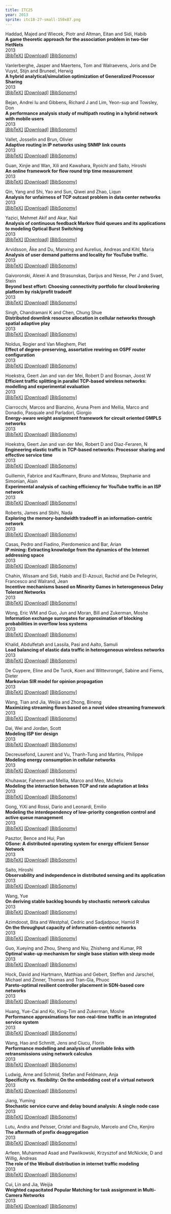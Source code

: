 ```yaml
---
title: ITC25
year: 2013
sprite: itc18-27-small-150x87.png
---
```


Haddad, Majed and Wiecek, Piotr and Altman, Eitan and Sidi, Habib<br/>
**A game theoretic approach for the association problem in two-tier HetNets**<br/>
 2013<br/>
[\[BibTeX\]](javascript:toggleVis('haddad2013game'))
[\[Download\]](https://gitlab2.informatik.uni-wuerzburg.de/itc-conference/itc-conference-public/-/raw/master/itc25/haddad2013game.pdf?inline=true)
[\[BibSonomy\]](https://www.bibsonomy.org/bibtex/8b0384a233656e74d19c1a1b89311cab/itc)

<div id="haddad2013game" style="display: none;" class="bibtex">@inproceedings{haddad2013game,
    title         = { A game theoretic approach for the association problem in two-tier HetNets },
    year          = { 2013 },
    author        = { Haddad, Majed and Wiecek, Piotr and Altman, Eitan and Sidi, Habib },
    pages         = { 1--9 },
    misc          = {   misc = TS-6 }
}</div>

Vanlerberghe, Jasper and Maertens, Tom and Walraevens, Joris and De Vuyst, Stijn and Bruneel, Herwig<br/>
**A hybrid analytical/simulation optimization of Generalized Processor Sharing**<br/>
 2013<br/>
[\[BibTeX\]](javascript:toggleVis('vanlerberghe2013hybrid'))
[\[Download\]](https://gitlab2.informatik.uni-wuerzburg.de/itc-conference/itc-conference-public/-/raw/master/itc25/vanlerberghe2013hybrid.pdf?inline=true)
[\[BibSonomy\]](https://www.bibsonomy.org/bibtex/970a96f4a512e9319717cad9329ab15e/itc)

<div id="vanlerberghe2013hybrid" style="display: none;" class="bibtex">@inproceedings{vanlerberghe2013hybrid,
    title         = { A hybrid analytical/simulation optimization of Generalized Processor Sharing },
    year          = { 2013 },
    author        = { Vanlerberghe, Jasper and Maertens, Tom and Walraevens, Joris and De Vuyst, Stijn and Bruneel, Herwig },
    pages         = { 1--9 },
    misc          = {   misc = TS-4 }
}</div>

Bejan, Andrei Iu and Gibbens, Richard J and Lim, Yeon-sup and Towsley, Don<br/>
**A performance analysis study of multipath routing in a hybrid network with mobile users**<br/>
 2013<br/>
[\[BibTeX\]](javascript:toggleVis('bejan2013performance'))
[\[Download\]](https://gitlab2.informatik.uni-wuerzburg.de/itc-conference/itc-conference-public/-/raw/master/itc25/bejan2013performance.pdf?inline=true)
[\[BibSonomy\]](https://www.bibsonomy.org/bibtex/ef8e63f92268d53c40ec75e04be73e24/itc)

<div id="bejan2013performance" style="display: none;" class="bibtex">@inproceedings{bejan2013performance,
    title         = { A performance analysis study of multipath routing in a hybrid network with mobile users },
    year          = { 2013 },
    author        = { Bejan, Andrei Iu and Gibbens, Richard J and Lim, Yeon-sup and Towsley, Don },
    pages         = { 1--9 },
    misc          = {   misc = TS-5 }
}</div>

Vallet, Josselin and Brun, Olivier<br/>
**Adaptive routing in IP networks using SNMP link counts**<br/>
 2013<br/>
[\[BibTeX\]](javascript:toggleVis('vallet2013adaptive'))
[\[Download\]](https://gitlab2.informatik.uni-wuerzburg.de/itc-conference/itc-conference-public/-/raw/master/itc25/vallet2013adaptive.pdf?inline=true)
[\[BibSonomy\]](https://www.bibsonomy.org/bibtex/a17a0a1d6da0a8b5d7153f3e63679b7a/itc)

<div id="vallet2013adaptive" style="display: none;" class="bibtex">@inproceedings{vallet2013adaptive,
    title         = { Adaptive routing in IP networks using SNMP link counts },
    year          = { 2013 },
    author        = { Vallet, Josselin and Brun, Olivier },
    pages         = { 1--3 },
    misc          = {   misc = PS }
}</div>

Guan, Xinjie and Wan, Xili and Kawahara, Ryoichi and Saito, Hiroshi<br/>
**An online framework for flow round trip time measurement**<br/>
 2013<br/>
[\[BibTeX\]](javascript:toggleVis('guan2013online'))
[\[Download\]](https://gitlab2.informatik.uni-wuerzburg.de/itc-conference/itc-conference-public/-/raw/master/itc25/guan2013online.pdf?inline=true)
[\[BibSonomy\]](https://www.bibsonomy.org/bibtex/64b711cb7b794cbac0b9b44ff5a8cae2/itc)

<div id="guan2013online" style="display: none;" class="bibtex">@inproceedings{guan2013online,
    title         = { An online framework for flow round trip time measurement },
    year          = { 2013 },
    author        = { Guan, Xinjie and Wan, Xili and Kawahara, Ryoichi and Saito, Hiroshi },
    pages         = { 1--4 },
    misc          = {   misc = PS }
}</div>

Qin, Yang and Shi, Yao and Sun, Qiwei and Zhao, Liqun<br/>
**Analysis for unfairness of TCP outcast problem in data center networks**<br/>
 2013<br/>
[\[BibTeX\]](javascript:toggleVis('qin2013analysis'))
[\[Download\]](https://gitlab2.informatik.uni-wuerzburg.de/itc-conference/itc-conference-public/-/raw/master/itc25/qin2013analysis.pdf?inline=true)
[\[BibSonomy\]](https://www.bibsonomy.org/bibtex/f1bfa306eb333ad76dde3b27e8bf213d/itc)

<div id="qin2013analysis" style="display: none;" class="bibtex">@inproceedings{qin2013analysis,
    title         = { Analysis for unfairness of TCP outcast problem in data center networks },
    year          = { 2013 },
    author        = { Qin, Yang and Shi, Yao and Sun, Qiwei and Zhao, Liqun },
    pages         = { 1--4 },
    misc          = {   misc = PS }
}</div>

Yazici, Mehmet Akif and Akar, Nail<br/>
**Analysis of continuous feedback Markov fluid queues and its applications to modeling Optical Burst Switching**<br/>
 2013<br/>
[\[BibTeX\]](javascript:toggleVis('yazici2013analysis'))
[\[Download\]](https://gitlab2.informatik.uni-wuerzburg.de/itc-conference/itc-conference-public/-/raw/master/itc25/yazici2013analysis.pdf?inline=true)
[\[BibSonomy\]](https://www.bibsonomy.org/bibtex/f0d0d0e9dfdce6471161c16d88611246/itc)

<div id="yazici2013analysis" style="display: none;" class="bibtex">@inproceedings{yazici2013analysis,
    title         = { Analysis of continuous feedback Markov fluid queues and its applications to modeling Optical Burst Switching },
    year          = { 2013 },
    author        = { Yazici, Mehmet Akif and Akar, Nail },
    pages         = { 1--8 },
    misc          = {   misc = TS-3 }
}</div>

Arvidsson, Åke and Du, Manxing and Aurelius, Andreas and Kihl, Maria<br/>
**Analysis of user demand patterns and locality for YouTube traffic.**<br/>
 2013<br/>
[\[BibTeX\]](javascript:toggleVis('arvidsson2013analysis'))
[\[Download\]](https://gitlab2.informatik.uni-wuerzburg.de/itc-conference/itc-conference-public/-/raw/master/itc25/arvidsson2013analysis.pdf?inline=true)
[\[BibSonomy\]](https://www.bibsonomy.org/bibtex/2852a9326928e52fd92ab498414a9201/itc)

<div id="arvidsson2013analysis" style="display: none;" class="bibtex">@inproceedings{arvidsson2013analysis,
    title         = { Analysis of user demand patterns and locality for YouTube traffic. },
    year          = { 2013 },
    author        = { Arvidsson, Åke and Du, Manxing and Aurelius, Andreas and Kihl, Maria },
    pages         = { 1--9 },
    misc          = {   misc = TS-1 }
}</div>

Gaivoronski, Alexei A and Strasunskas, Darijus and Nesse, Per J and Svaet, Stein<br/>
**Beyond best effort: Choosing connectivity portfolio for cloud brokering platform by risk/profit tradeoff**<br/>
 2013<br/>
[\[BibTeX\]](javascript:toggleVis('gaivoronski2013beyond'))
[\[Download\]](https://gitlab2.informatik.uni-wuerzburg.de/itc-conference/itc-conference-public/-/raw/master/itc25/gaivoronski2013beyond.pdf?inline=true)
[\[BibSonomy\]](https://www.bibsonomy.org/bibtex/6f57134f80ed4d77e9d6eb78443a9800/itc)

<div id="gaivoronski2013beyond" style="display: none;" class="bibtex">@inproceedings{gaivoronski2013beyond,
    title         = { Beyond best effort: Choosing connectivity portfolio for cloud brokering platform by risk/profit tradeoff },
    year          = { 2013 },
    author        = { Gaivoronski, Alexei A and Strasunskas, Darijus and Nesse, Per J and Svaet, Stein },
    pages         = { 1--9 },
    misc          = {   misc = TS-4 }
}</div>

Singh, Chandramani K and Chen, Chung Shue<br/>
**Distributed downlink resource allocation in cellular networks through spatial adaptive play**<br/>
 2013<br/>
[\[BibTeX\]](javascript:toggleVis('singh2013distributed'))
[\[Download\]](https://gitlab2.informatik.uni-wuerzburg.de/itc-conference/itc-conference-public/-/raw/master/itc25/singh2013distributed.pdf?inline=true)
[\[BibSonomy\]](https://www.bibsonomy.org/bibtex/c49fab351367e958e8b98a655eb9d701/itc)

<div id="singh2013distributed" style="display: none;" class="bibtex">@inproceedings{singh2013distributed,
    title         = { Distributed downlink resource allocation in cellular networks through spatial adaptive play },
    year          = { 2013 },
    author        = { Singh, Chandramani K and Chen, Chung Shue },
    pages         = { 1--9 },
    misc          = {   misc = TS-8 }
}</div>

Noldus, Rogier and Van Mieghem, Piet<br/>
**Effect of degree-preserving, assortative rewiring on OSPF router configuration**<br/>
 2013<br/>
[\[BibTeX\]](javascript:toggleVis('noldus2013effect'))
[\[Download\]](https://gitlab2.informatik.uni-wuerzburg.de/itc-conference/itc-conference-public/-/raw/master/itc25/noldus2013effect.pdf?inline=true)
[\[BibSonomy\]](https://www.bibsonomy.org/bibtex/47fb3e671f548dceef30efb6cc40ece8/itc)

<div id="noldus2013effect" style="display: none;" class="bibtex">@inproceedings{noldus2013effect,
    title         = { Effect of degree-preserving, assortative rewiring on OSPF router configuration },
    year          = { 2013 },
    author        = { Noldus, Rogier and Van Mieghem, Piet },
    pages         = { 1--4 },
    misc          = {   misc = PS }
}</div>

Hoekstra, Geert Jan and van der Mei, Robert D and Bosman, Joost W<br/>
**Efficient traffic splitting in parallel TCP-based wireless networks: modelling and experimental evaluation**<br/>
 2013<br/>
[\[BibTeX\]](javascript:toggleVis('hoekstra2013efficient'))
[\[Download\]](https://gitlab2.informatik.uni-wuerzburg.de/itc-conference/itc-conference-public/-/raw/master/itc25/hoekstra2013efficient.pdf?inline=true)
[\[BibSonomy\]](https://www.bibsonomy.org/bibtex/35cb222cf99584c1d81ca6180709dd2f/itc)

<div id="hoekstra2013efficient" style="display: none;" class="bibtex">@inproceedings{hoekstra2013efficient,
    title         = { Efficient traffic splitting in parallel TCP-based wireless networks: modelling and experimental evaluation },
    year          = { 2013 },
    author        = { Hoekstra, Geert Jan and van der Mei, Robert D and Bosman, Joost W },
    pages         = { 1--9 },
    misc          = {   misc = TS-2 }
}</div>

Ciarrocchi, Marcos and Bianzino, Aruna Prem and Mellia, Marco and Donadio, Pasquale and Parladori, Giorgio<br/>
**Energy-aware weight assignment framework for circuit oriented GMPLS networks**<br/>
 2013<br/>
[\[BibTeX\]](javascript:toggleVis('ciarrocchi2013energy'))
[\[Download\]](https://gitlab2.informatik.uni-wuerzburg.de/itc-conference/itc-conference-public/-/raw/master/itc25/ciarrocchi2013energy.pdf?inline=true)
[\[BibSonomy\]](https://www.bibsonomy.org/bibtex/bfb477b7ff081ec5040eb16278f10ae5/itc)

<div id="ciarrocchi2013energy" style="display: none;" class="bibtex">@inproceedings{ciarrocchi2013energy,
    title         = { Energy-aware weight assignment framework for circuit oriented GMPLS networks },
    year          = { 2013 },
    author        = { Ciarrocchi, Marcos and Bianzino, Aruna Prem and Mellia, Marco and Donadio, Pasquale and Parladori, Giorgio },
    pages         = { 1--9 },
    misc          = {   misc = TS-7 }
}</div>

Hoekstra, Geert Jan and van der Mei, Robert D and Diaz-Feraren, N<br/>
**Engineering elastic traffic in TCP-based networks: Processor sharing and effective service time**<br/>
 2013<br/>
[\[BibTeX\]](javascript:toggleVis('hoekstra2013engineering'))
[\[Download\]](https://gitlab2.informatik.uni-wuerzburg.de/itc-conference/itc-conference-public/-/raw/master/itc25/hoekstra2013engineering.pdf?inline=true)
[\[BibSonomy\]](https://www.bibsonomy.org/bibtex/3580a0220edb77411cc46c4dfba938cf/itc)

<div id="hoekstra2013engineering" style="display: none;" class="bibtex">@inproceedings{hoekstra2013engineering,
    title         = { Engineering elastic traffic in TCP-based networks: Processor sharing and effective service time },
    year          = { 2013 },
    author        = { Hoekstra, Geert Jan and van der Mei, Robert D and Diaz-Feraren, N },
    pages         = { 1--8 },
    misc          = {   misc = TS-2 }
}</div>

Guillemin, Fabrice and Kauffmann, Bruno and Moteau, Stephanie and Simonian, Alain<br/>
**Experimental analysis of caching efficiency for YouTube traffic in an ISP network**<br/>
 2013<br/>
[\[BibTeX\]](javascript:toggleVis('guillemin2013experimental'))
[\[Download\]](https://gitlab2.informatik.uni-wuerzburg.de/itc-conference/itc-conference-public/-/raw/master/itc25/guillemin2013experimental.pdf?inline=true)
[\[BibSonomy\]](https://www.bibsonomy.org/bibtex/88701d971a6ca5796612cdb0e364b2a4/itc)

<div id="guillemin2013experimental" style="display: none;" class="bibtex">@inproceedings{guillemin2013experimental,
    title         = { Experimental analysis of caching efficiency for YouTube traffic in an ISP network },
    year          = { 2013 },
    author        = { Guillemin, Fabrice and Kauffmann, Bruno and Moteau, Stephanie and Simonian, Alain },
    pages         = { 1--9 },
    misc          = {   misc = TS-1 }
}</div>

Roberts, James and Sbihi, Nada<br/>
**Exploring the memory-bandwidth tradeoff in an information-centric network**<br/>
 2013<br/>
[\[BibTeX\]](javascript:toggleVis('roberts2013exploring'))
[\[Download\]](https://gitlab2.informatik.uni-wuerzburg.de/itc-conference/itc-conference-public/-/raw/master/itc25/roberts2013exploring.pdf?inline=true)
[\[BibSonomy\]](https://www.bibsonomy.org/bibtex/ea45d3e06908d476d89823b89abe6cd2/itc)

<div id="roberts2013exploring" style="display: none;" class="bibtex">@inproceedings{roberts2013exploring,
    title         = { Exploring the memory-bandwidth tradeoff in an information-centric network },
    year          = { 2013 },
    author        = { Roberts, James and Sbihi, Nada },
    pages         = { 1--9 },
    misc          = {   misc = TS-3 }
}</div>

Casas, Pedro and Fiadino, Pierdomenico and Bar, Arian<br/>
**IP mining: Extracting knowledge from the dynamics of the Internet addressing space**<br/>
 2013<br/>
[\[BibTeX\]](javascript:toggleVis('casas2013ip'))
[\[Download\]](https://gitlab2.informatik.uni-wuerzburg.de/itc-conference/itc-conference-public/-/raw/master/itc25/casas2013ip.pdf?inline=true)
[\[BibSonomy\]](https://www.bibsonomy.org/bibtex/975cfe41895a179c24d2def7eaedaad8/itc)

<div id="casas2013ip" style="display: none;" class="bibtex">@inproceedings{casas2013ip,
    title         = { IP mining: Extracting knowledge from the dynamics of the Internet addressing space },
    year          = { 2013 },
    author        = { Casas, Pedro and Fiadino, Pierdomenico and Bar, Arian },
    pages         = { 1--9 },
    misc          = {   misc = TS-5 }
}</div>

Chahin, Wissam and Sidi, Habib and El-Azouzi, Rachid and De Pellegrini, Francesco and Walrand, Jean<br/>
**Incentive mechanisms based on Minority Games in heterogeneous Delay Tolerant Networks**<br/>
 2013<br/>
[\[BibTeX\]](javascript:toggleVis('chahin2013incentive'))
[\[Download\]](https://gitlab2.informatik.uni-wuerzburg.de/itc-conference/itc-conference-public/-/raw/master/itc25/chahin2013incentive.pdf?inline=true)
[\[BibSonomy\]](https://www.bibsonomy.org/bibtex/07c84688be9b1314ad36f038eeac180a/itc)

<div id="chahin2013incentive" style="display: none;" class="bibtex">@inproceedings{chahin2013incentive,
    title         = { Incentive mechanisms based on Minority Games in heterogeneous Delay Tolerant Networks },
    year          = { 2013 },
    author        = { Chahin, Wissam and Sidi, Habib and El-Azouzi, Rachid and De Pellegrini, Francesco and Walrand, Jean },
    pages         = { 1--9 },
    misc          = {   misc = TS-6 }
}</div>

Wong, Eric WM and Guo, Jun and Moran, Bill and Zukerman, Moshe<br/>
**Information exchange surrogates for approximation of blocking probabilities in overflow loss systems**<br/>
 2013<br/>
[\[BibTeX\]](javascript:toggleVis('wong2013information'))
[\[Download\]](https://gitlab2.informatik.uni-wuerzburg.de/itc-conference/itc-conference-public/-/raw/master/itc25/wong2013information.pdf?inline=true)
[\[BibSonomy\]](https://www.bibsonomy.org/bibtex/1ad3b6166a5706291d8e28e68fd48616/itc)

<div id="wong2013information" style="display: none;" class="bibtex">@inproceedings{wong2013information,
    title         = { Information exchange surrogates for approximation of blocking probabilities in overflow loss systems },
    year          = { 2013 },
    author        = { Wong, Eric WM and Guo, Jun and Moran, Bill and Zukerman, Moshe },
    pages         = { 1--9 },
    misc          = {   misc = TS-3 }
}</div>

Khalid, Abdulfetah and Lassila, Pasi and Aalto, Samuli<br/>
**Load balancing of elastic data traffic in heterogeneous wireless networks**<br/>
 2013<br/>
[\[BibTeX\]](javascript:toggleVis('khalid2013load'))
[\[Download\]](https://gitlab2.informatik.uni-wuerzburg.de/itc-conference/itc-conference-public/-/raw/master/itc25/khalid2013load.pdf?inline=true)
[\[BibSonomy\]](https://www.bibsonomy.org/bibtex/a5a4880eb429946c18de183ac4f99443/itc)

<div id="khalid2013load" style="display: none;" class="bibtex">@inproceedings{khalid2013load,
    title         = { Load balancing of elastic data traffic in heterogeneous wireless networks },
    year          = { 2013 },
    author        = { Khalid, Abdulfetah and Lassila, Pasi and Aalto, Samuli },
    pages         = { 1--9 },
    misc          = {   misc = TS-6 }
}</div>

De Cuypere, Eline and De Turck, Koen and Wittevrongel, Sabine and Fiems, Dieter<br/>
**Markovian SIR model for opinion propagation**<br/>
 2013<br/>
[\[BibTeX\]](javascript:toggleVis('de2013markovian'))
[\[Download\]](https://gitlab2.informatik.uni-wuerzburg.de/itc-conference/itc-conference-public/-/raw/master/itc25/de2013markovian.pdf?inline=true)
[\[BibSonomy\]](https://www.bibsonomy.org/bibtex/eed094f10bbba410ad0ade4b7258721a/itc)

<div id="de2013markovian" style="display: none;" class="bibtex">@inproceedings{de2013markovian,
    title         = { Markovian SIR model for opinion propagation },
    year          = { 2013 },
    author        = { De Cuypere, Eline and De Turck, Koen and Wittevrongel, Sabine and Fiems, Dieter },
    pages         = { 1--7 },
    misc          = {   misc = TS-1 }
}</div>

Wang, Tian and Jia, Weijia and Zhong, Bineng<br/>
**Maximizing streaming flows based on a novel video streaming framework**<br/>
 2013<br/>
[\[BibTeX\]](javascript:toggleVis('wang2013maximizing'))
[\[Download\]](https://gitlab2.informatik.uni-wuerzburg.de/itc-conference/itc-conference-public/-/raw/master/itc25/wang2013maximizing.pdf?inline=true)
[\[BibSonomy\]](https://www.bibsonomy.org/bibtex/89102ff8c89ec082ee51188aa845d24f/itc)

<div id="wang2013maximizing" style="display: none;" class="bibtex">@inproceedings{wang2013maximizing,
    title         = { Maximizing streaming flows based on a novel video streaming framework },
    year          = { 2013 },
    author        = { Wang, Tian and Jia, Weijia and Zhong, Bineng },
    pages         = { 1--4 },
    misc          = {   misc = PS }
}</div>

Dai, Wei and Jordan, Scott<br/>
**Modeling ISP tier design**<br/>
 2013<br/>
[\[BibTeX\]](javascript:toggleVis('dai2013modeling'))
[\[Download\]](https://gitlab2.informatik.uni-wuerzburg.de/itc-conference/itc-conference-public/-/raw/master/itc25/dai2013modeling.pdf?inline=true)
[\[BibSonomy\]](https://www.bibsonomy.org/bibtex/cfb03721308ff3ea6028daa454d6cfb3/itc)

<div id="dai2013modeling" style="display: none;" class="bibtex">@inproceedings{dai2013modeling,
    title         = { Modeling ISP tier design },
    year          = { 2013 },
    author        = { Dai, Wei and Jordan, Scott },
    pages         = { 1--9 },
    misc          = {   misc = TS-4 }
}</div>

Decreusefond, Laurent and Vu, Thanh-Tung and Martins, Philippe<br/>
**Modeling energy consumption in cellular networks**<br/>
 2013<br/>
[\[BibTeX\]](javascript:toggleVis('decreusefond2013modeling'))
[\[Download\]](https://gitlab2.informatik.uni-wuerzburg.de/itc-conference/itc-conference-public/-/raw/master/itc25/decreusefond2013modeling.pdf?inline=true)
[\[BibSonomy\]](https://www.bibsonomy.org/bibtex/8aa70c229071e14e8208abdbab3b5264/itc)

<div id="decreusefond2013modeling" style="display: none;" class="bibtex">@inproceedings{decreusefond2013modeling,
    title         = { Modeling energy consumption in cellular networks },
    year          = { 2013 },
    author        = { Decreusefond, Laurent and Vu, Thanh-Tung and Martins, Philippe },
    pages         = { 1--7 },
    misc          = {   misc = TS-7 }
}</div>

Khuhawar, Faheem and Mellia, Marco and Meo, Michela<br/>
**Modeling the interaction between TCP and rate adaptation at links**<br/>
 2013<br/>
[\[BibTeX\]](javascript:toggleVis('khuhawar2013modeling'))
[\[Download\]](https://gitlab2.informatik.uni-wuerzburg.de/itc-conference/itc-conference-public/-/raw/master/itc25/khuhawar2013modeling.pdf?inline=true)
[\[BibSonomy\]](https://www.bibsonomy.org/bibtex/8a3a22c7232c9bb6179d34f38bc38e50/itc)

<div id="khuhawar2013modeling" style="display: none;" class="bibtex">@inproceedings{khuhawar2013modeling,
    title         = { Modeling the interaction between TCP and rate adaptation at links },
    year          = { 2013 },
    author        = { Khuhawar, Faheem and Mellia, Marco and Meo, Michela },
    pages         = { 1--8 },
    misc          = {   misc = TS-2 }
}</div>

Gong, YiXi and Rossi, Dario and Leonardi, Emilio<br/>
**Modeling the interdependency of low-priority congestion control and active queue management**<br/>
 2013<br/>
[\[BibTeX\]](javascript:toggleVis('gong2013modeling'))
[\[Download\]](https://gitlab2.informatik.uni-wuerzburg.de/itc-conference/itc-conference-public/-/raw/master/itc25/gong2013modeling.pdf?inline=true)
[\[BibSonomy\]](https://www.bibsonomy.org/bibtex/aabdae1c8b8c4abc7ca464b79bfae73f/itc)

<div id="gong2013modeling" style="display: none;" class="bibtex">@inproceedings{gong2013modeling,
    title         = { Modeling the interdependency of low-priority congestion control and active queue management },
    year          = { 2013 },
    author        = { Gong, YiXi and Rossi, Dario and Leonardi, Emilio },
    pages         = { 1--9 },
    misc          = {   misc = TS-2 }
}</div>

Pasztor, Bence and Hui, Pan<br/>
**OSone: A distributed operating system for energy efficient Sensor Network**<br/>
 2013<br/>
[\[BibTeX\]](javascript:toggleVis('pasztor2013osone'))
[\[Download\]](https://gitlab2.informatik.uni-wuerzburg.de/itc-conference/itc-conference-public/-/raw/master/itc25/pasztor2013osone.pdf?inline=true)
[\[BibSonomy\]](https://www.bibsonomy.org/bibtex/d82787995d0f48e9baba5d26d2381a14/itc)

<div id="pasztor2013osone" style="display: none;" class="bibtex">@inproceedings{pasztor2013osone,
    title         = { OSone: A distributed operating system for energy efficient Sensor Network },
    year          = { 2013 },
    author        = { Pasztor, Bence and Hui, Pan },
    pages         = { 1--9 },
    misc          = {   misc = TS-7 }
}</div>

Saito, Hiroshi<br/>
**Observability and independence in distributed sensing and its application**<br/>
 2013<br/>
[\[BibTeX\]](javascript:toggleVis('saito2013observability'))
[\[Download\]](https://gitlab2.informatik.uni-wuerzburg.de/itc-conference/itc-conference-public/-/raw/master/itc25/saito2013observability.pdf?inline=true)
[\[BibSonomy\]](https://www.bibsonomy.org/bibtex/b5ebad987c09642a7eef819a7b6dd426/itc)

<div id="saito2013observability" style="display: none;" class="bibtex">@inproceedings{saito2013observability,
    title         = { Observability and independence in distributed sensing and its application },
    year          = { 2013 },
    author        = { Saito, Hiroshi },
    pages         = { 1--9 },
    misc          = {   misc = TS-4 }
}</div>

Wang, Yue<br/>
**On deriving stable backlog bounds by stochastic network calculus**<br/>
 2013<br/>
[\[BibTeX\]](javascript:toggleVis('wang2013deriving'))
[\[Download\]](https://gitlab2.informatik.uni-wuerzburg.de/itc-conference/itc-conference-public/-/raw/master/itc25/wang2013deriving.pdf?inline=true)
[\[BibSonomy\]](https://www.bibsonomy.org/bibtex/513f092db7d7fd0b596440cfe047c732/itc)

<div id="wang2013deriving" style="display: none;" class="bibtex">@inproceedings{wang2013deriving,
    title         = { On deriving stable backlog bounds by stochastic network calculus },
    year          = { 2013 },
    author        = { Wang, Yue },
    pages         = { 1--8 },
    misc          = {   misc = TS-8 }
}</div>

Azimdoost, Bita and Westphal, Cedric and Sadjadpour, Hamid R<br/>
**On the throughput capacity of information-centric networks**<br/>
 2013<br/>
[\[BibTeX\]](javascript:toggleVis('azimdoost2013throughput'))
[\[Download\]](https://gitlab2.informatik.uni-wuerzburg.de/itc-conference/itc-conference-public/-/raw/master/itc25/azimdoost2013throughput.pdf?inline=true)
[\[BibSonomy\]](https://www.bibsonomy.org/bibtex/c366ecd969ef20bea749d1a3289b4dd8/itc)

<div id="azimdoost2013throughput" style="display: none;" class="bibtex">@inproceedings{azimdoost2013throughput,
    title         = { On the throughput capacity of information-centric networks },
    year          = { 2013 },
    author        = { Azimdoost, Bita and Westphal, Cedric and Sadjadpour, Hamid R },
    pages         = { 1--9 },
    misc          = {   misc = TS-3 }
}</div>

Guo, Xueying and Zhou, Sheng and Niu, Zhisheng and Kumar, PR<br/>
**Optimal wake-up mechanism for single base station with sleep mode**<br/>
 2013<br/>
[\[BibTeX\]](javascript:toggleVis('guo2013optimal'))
[\[Download\]](https://gitlab2.informatik.uni-wuerzburg.de/itc-conference/itc-conference-public/-/raw/master/itc25/guo2013optimal.pdf?inline=true)
[\[BibSonomy\]](https://www.bibsonomy.org/bibtex/586f47eaa2da3eded870695a33812d89/itc)

<div id="guo2013optimal" style="display: none;" class="bibtex">@inproceedings{guo2013optimal,
    title         = { Optimal wake-up mechanism for single base station with sleep mode },
    year          = { 2013 },
    author        = { Guo, Xueying and Zhou, Sheng and Niu, Zhisheng and Kumar, PR },
    pages         = { 1--8 },
    misc          = {   misc = TS-7 }
}</div>

Hock, David and Hartmann, Matthias and Gebert, Steffen and Jarschel, Michael and Zinner, Thomas and Tran-Gia, Phuoc<br/>
**Pareto-optimal resilient controller placement in SDN-based core networks**<br/>
 2013<br/>
[\[BibTeX\]](javascript:toggleVis('hock2013pareto'))
[\[Download\]](https://gitlab2.informatik.uni-wuerzburg.de/itc-conference/itc-conference-public/-/raw/master/itc25/hock2013pareto.pdf?inline=true)
[\[BibSonomy\]](https://www.bibsonomy.org/bibtex/0edc17b5871c1b50865e163bc4fb7123/itc)

<div id="hock2013pareto" style="display: none;" class="bibtex">@inproceedings{hock2013pareto,
    title         = { Pareto-optimal resilient controller placement in SDN-based core networks },
    year          = { 2013 },
    author        = { Hock, David and Hartmann, Matthias and Gebert, Steffen and Jarschel, Michael and Zinner, Thomas and Tran-Gia, Phuoc },
    pages         = { 1--9 },
    misc          = {   misc = TS-6 }
}</div>

Huang, Yue-Cai and Ko, King-Tim and Zukerman, Moshe<br/>
**Performance approximations for non-real-time traffic in an integrated service system**<br/>
 2013<br/>
[\[BibTeX\]](javascript:toggleVis('huang2013performance'))
[\[Download\]](https://gitlab2.informatik.uni-wuerzburg.de/itc-conference/itc-conference-public/-/raw/master/itc25/huang2013performance.pdf?inline=true)
[\[BibSonomy\]](https://www.bibsonomy.org/bibtex/f5557fe1c120d1b95f5583e4eac719b8/itc)

<div id="huang2013performance" style="display: none;" class="bibtex">@inproceedings{huang2013performance,
    title         = { Performance approximations for non-real-time traffic in an integrated service system },
    year          = { 2013 },
    author        = { Huang, Yue-Cai and Ko, King-Tim and Zukerman, Moshe },
    pages         = { 1--4 },
    misc          = {   misc = PS }
}</div>

Wang, Hao and Schmitt, Jens and Ciucu, Florin<br/>
**Performance modelling and analysis of unreliable links with retransmissions using network calculus**<br/>
 2013<br/>
[\[BibTeX\]](javascript:toggleVis('wang2013performance'))
[\[Download\]](https://gitlab2.informatik.uni-wuerzburg.de/itc-conference/itc-conference-public/-/raw/master/itc25/wang2013performance.pdf?inline=true)
[\[BibSonomy\]](https://www.bibsonomy.org/bibtex/4c0323a2251b255de69dec9eab010b34/itc)

<div id="wang2013performance" style="display: none;" class="bibtex">@inproceedings{wang2013performance,
    title         = { Performance modelling and analysis of unreliable links with retransmissions using network calculus },
    year          = { 2013 },
    author        = { Wang, Hao and Schmitt, Jens and Ciucu, Florin },
    pages         = { 1--9 },
    misc          = {   misc = TS-8 }
}</div>

Ludwig, Arne and Schmid, Stefan and Feldmann, Anja<br/>
**Specificity vs. flexibility: On the embedding cost of a virtual network**<br/>
 2013<br/>
[\[BibTeX\]](javascript:toggleVis('ludwig2013specificity'))
[\[Download\]](https://gitlab2.informatik.uni-wuerzburg.de/itc-conference/itc-conference-public/-/raw/master/itc25/ludwig2013specificity.pdf?inline=true)
[\[BibSonomy\]](https://www.bibsonomy.org/bibtex/8f6f3e95a5a4a82db1803db65495f03c/itc)

<div id="ludwig2013specificity" style="display: none;" class="bibtex">@inproceedings{ludwig2013specificity,
    title         = { Specificity vs. flexibility: On the embedding cost of a virtual network },
    year          = { 2013 },
    author        = { Ludwig, Arne and Schmid, Stefan and Feldmann, Anja },
    pages         = { 1--9 },
    misc          = {   misc = TS-5 }
}</div>

Jiang, Yuming<br/>
**Stochastic service curve and delay bound analysis: A single node case**<br/>
 2013<br/>
[\[BibTeX\]](javascript:toggleVis('jiang2013stochastic'))
[\[Download\]](https://gitlab2.informatik.uni-wuerzburg.de/itc-conference/itc-conference-public/-/raw/master/itc25/jiang2013stochastic.pdf?inline=true)
[\[BibSonomy\]](https://www.bibsonomy.org/bibtex/71fa529d3ed17e9c481753ed5d7bcb83/itc)

<div id="jiang2013stochastic" style="display: none;" class="bibtex">@inproceedings{jiang2013stochastic,
    title         = { Stochastic service curve and delay bound analysis: A single node case },
    year          = { 2013 },
    author        = { Jiang, Yuming },
    pages         = { 1--9 },
    misc          = {   misc = TS-8 }
}</div>

Lutu, Andra and Pelsser, Cristel and Bagnulo, Marcelo and Cho, Kenjiro<br/>
**The aftermath of prefix deaggregation**<br/>
 2013<br/>
[\[BibTeX\]](javascript:toggleVis('lutu2013aftermath'))
[\[Download\]](https://gitlab2.informatik.uni-wuerzburg.de/itc-conference/itc-conference-public/-/raw/master/itc25/lutu2013aftermath.pdf?inline=true)
[\[BibSonomy\]](https://www.bibsonomy.org/bibtex/282562188b6c62f037d4c992ea53658e/itc)

<div id="lutu2013aftermath" style="display: none;" class="bibtex">@inproceedings{lutu2013aftermath,
    title         = { The aftermath of prefix deaggregation },
    year          = { 2013 },
    author        = { Lutu, Andra and Pelsser, Cristel and Bagnulo, Marcelo and Cho, Kenjiro },
    pages         = { 1--8 },
    misc          = {   misc = TS-5 }
}</div>

Arfeen, Muhammad Asad and Pawlikowski, Krzysztof and McNickle, D and Willig, Andreas<br/>
**The role of the Weibull distribution in internet traffic modeling**<br/>
 2013<br/>
[\[BibTeX\]](javascript:toggleVis('arfeen2013role'))
[\[Download\]](https://gitlab2.informatik.uni-wuerzburg.de/itc-conference/itc-conference-public/-/raw/master/itc25/arfeen2013role.pdf?inline=true)
[\[BibSonomy\]](https://www.bibsonomy.org/bibtex/57a1bc7d5ee4e26c70269edcc4886dd4/itc)

<div id="arfeen2013role" style="display: none;" class="bibtex">@inproceedings{arfeen2013role,
    title         = { The role of the Weibull distribution in internet traffic modeling },
    year          = { 2013 },
    author        = { Arfeen, Muhammad Asad and Pawlikowski, Krzysztof and McNickle, D and Willig, Andreas },
    pages         = { 1--8 },
    misc          = {   misc = TS-1 }
}</div>

Cui, Lin and Jia, Weijia<br/>
**Weighted capacitated Popular Matching for task assignment in Multi-Camera Networks**<br/>
 2013<br/>
[\[BibTeX\]](javascript:toggleVis('cui2013weighted'))
[\[Download\]](https://gitlab2.informatik.uni-wuerzburg.de/itc-conference/itc-conference-public/-/raw/master/itc25/cui2013weighted.pdf?inline=true)
[\[BibSonomy\]](https://www.bibsonomy.org/bibtex/57c5ed4b169702a824356d46ff624701/itc)

<div id="cui2013weighted" style="display: none;" class="bibtex">@inproceedings{cui2013weighted,
    title         = { Weighted capacitated Popular Matching for task assignment in Multi-Camera Networks },
    year          = { 2013 },
    author        = { Cui, Lin and Jia, Weijia },
    pages         = { 1--4 },
    misc          = {   misc = PS }
}</div>
